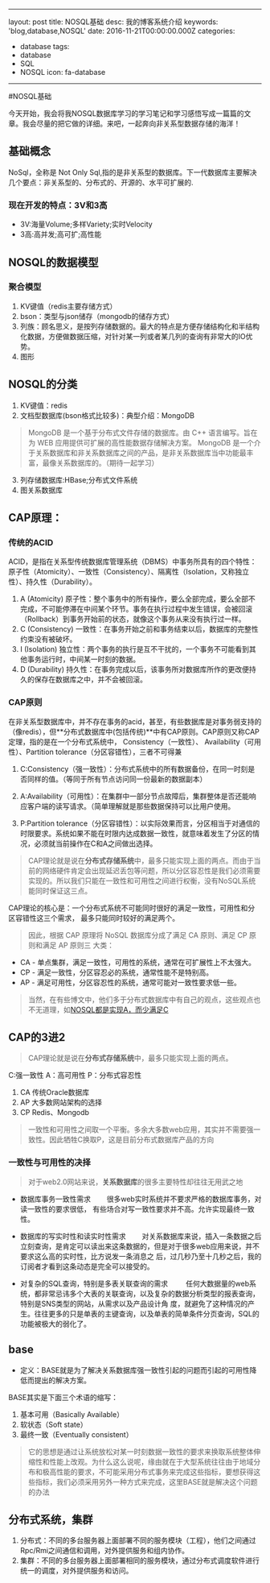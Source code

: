 
---
layout: post
title: NOSQL基础
desc: 我的博客系统介绍
keywords: 'blog,database,NOSQL'
date: 2016-11-21T00:00:00.000Z
categories:
  - database
tags:
  - database
  - SQL
  - NOSQL
icon: fa-database
---

#NOSQL基础

今天开始，我会将我NOSQL数据库学习的学习笔记和学习感悟写成一篇篇的文章。我会尽量的把它做的详细。来吧，一起奔向非关系型数据存储的海洋！

## 基础概念

NoSql，全称是 Not Only Sql,指的是非关系型的数据库。下一代数据库主要解决几个要点：非关系型的、分布式的、开源的、水平可扩展的.

### 现在开发的特点：3V和3高

* 3V:海量Volume;多样Variety;实时Velocity
* 3高:高并发;高可扩;高性能

## NOSQL的数据模型

### 聚合模型

1. KV键值（redis主要存储方式）
2. bson：类型与json储存（mongodb的储存方式）
3. 列族：顾名思义，是按列存储数据的。最大的特点是方便存储结构化和半结构化数据，方便做数据压缩，对针对某一列或者某几列的查询有非常大的IO优势。
4. 图形

## NOSQL的分类
1. KV键值：redis
2. 文档型数据库(bson格式比较多)：典型介绍：MongoDB
>MongoDB 是一个基于分布式文件存储的数据库。由 C++ 语言编写。旨在为 WEB 应用提供可扩展的高性能数据存储解决方案。
MongoDB 是一个介于关系数据库和非关系数据库之间的产品，是非关系数据库当中功能最丰富，最像关系数据库的。（期待一起学习）
3. 列存储数据库:HBase;分布式文件系统
4. 图关系数据库

## CAP原理：

### 传统的ACID
ACID，是指在关系型传统数据库管理系统（DBMS）中事务所具有的四个特性：原子性（Atomicity）、一致性（Consistency）、隔离性（Isolation，又称独立性）、持久性（Durability）。

1. A (Atomicity) 原子性：整个事务中的所有操作，要么全部完成，要么全部不完成，不可能停滞在中间某个环节。事务在执行过程中发生错误，会被回滚（Rollback）到事务开始前的状态，就像这个事务从来没有执行过一样。
2. C (Consistency) 一致性：在事务开始之前和事务结束以后，数据库的完整性约束没有被破坏。
3. I (Isolation) 独立性：两个事务的执行是互不干扰的，一个事务不可能看到其他事务运行时，中间某一时刻的数据。
4. D (Durability) 持久性：在事务完成以后，该事务所对数据库所作的更改便持久的保存在数据库之中，并不会被回滚。

### CAP原则

在非关系型数据库中，并不存在事务的acid，甚至，有些数据库是对事务弱支持的（像redis），但**分布式数据库中(包括传统)**中有CAP原则。CAP原则又称CAP定理，指的是在一个分布式系统中， Consistency（一致性）、 Availability（可用性）、Partition tolerance（分区容错性），三者不可得兼

1. C:Consistency（强一致性）：分布式系统中的所有数据备份，在同一时刻是否同样的值。（等同于所有节点访问同一份最新的数据副本）

2. A:Availability（可用性）：在集群中一部分节点故障后，集群整体是否还能响应客户端的读写请求。（简单理解就是那些数据保持可以比用户使用。

3. P:Partition tolerance（分区容错性）：以实际效果而言，分区相当于对通信的时限要求。系统如果不能在时限内达成数据一致性，就意味着发生了分区的情况，必须就当前操作在C和A之间做出选择。
>CAP理论就是说在**分布式存储系统**中，最多只能实现上面的两点。而由于当前的网络硬件肯定会出现延迟丢包等问题，所以分区容忍性是我们必须需要实现的。所以我们只能在一致性和可用性之间进行权衡，没有NoSQL系统能同时保证这三点。

CAP理论的核心是：一个分布式系统不可能同时很好的满足一致性，可用性和分区容错性这三个需求，
最多只能同时较好的满足两个。
>因此，根据 CAP 原理将 NoSQL 数据库分成了满足 CA 原则、满足 CP 原则和满足 AP 原则三 大类：

* CA - 单点集群，满足一致性，可用性的系统，通常在可扩展性上不太强大。
* CP - 满足一致性，分区容忍必的系统，通常性能不是特别高。
* AP - 满足可用性，分区容忍性的系统，通常可能对一致性要求低一些。

>当然，在有些博文中，他们多于分布式数据库中有自己的观点，这些观点也不无道理，如[NOSQL都是实现A，而少满足C](http://blog.sina.com.cn/s/blog_7ca579910101irjw.html)

## CAP的3进2
>CAP理论就是说在**分布式存储系统**中，最多只能实现上面的两点。


C:强一致性 A：高可用性 P：分布式容忍性

1. CA 传统Oracle数据库
2. AP 大多数网站架构的选择
3. CP Redis、Mongodb


>一致性和可用性之间取一个平衡。多余大多数web应用，其实并不需要强一致性。因此牺牲C换取P，这是目前分布式数据库产品的方向

### 一致性与可用性的决择

>对于web2.0网站来说，**关系数据库**的很多主要特性却往往无用武之地

* 数据库事务一致性需求
　　很多web实时系统并不要求严格的数据库事务，对读一致性的要求很低， 有些场合对写一致性要求并不高。允许实现最终一致性。

* 数据库的写实时性和读实时性需求
　　对关系数据库来说，插入一条数据之后立刻查询，是肯定可以读出来这条数据的，但是对于很多web应用来说，并不要求这么高的实时性，比方说发一条消息之 后，过几秒乃至十几秒之后，我的订阅者才看到这条动态是完全可以接受的。

* 对复杂的SQL查询，特别是多表关联查询的需求 
　　任何大数据量的web系统，都非常忌讳多个大表的关联查询，以及复杂的数据分析类型的报表查询，特别是SNS类型的网站，从需求以及产品设计角 度，就避免了这种情况的产生。往往更多的只是单表的主键查询，以及单表的简单条件分页查询，SQL的功能被极大的弱化了。

## base
* 定义：BASE就是为了解决关系数据库强一致性引起的问题而引起的可用性降低而提出的解决方案。


BASE其实是下面三个术语的缩写：

1. 基本可用（Basically Available）
2. 软状态（Soft state）
3. 最终一致（Eventually consistent）

>它的思想是通过让系统放松对某一时刻数据一致性的要求来换取系统整体伸缩性和性能上改观。为什么这么说呢，缘由就在于大型系统往往由于地域分布和极高性能的要求，不可能采用分布式事务来完成这些指标，要想获得这些指标，我们必须采用另外一种方式来完成，这里BASE就是解决这个问题的办法

## 分布式系统，集群


1. 分布式：不同的多台服务器上面部署不同的服务模块（工程），他们之间通过Rpc/Rmi之间通信和调用，对外提供服务和组内协作。
2. 集群：不同的多台服务器上面部署相同的服务模块，通过分布式调度软件进行统一的调度，对外提供服务和访问。


  <!-- 多说评论框 start -->
  <div class="ds-thread" data-thread-key="201611211" data-title="NOSQL-base" data-url=""></div>
<!-- 多说评论框 end -->
<!-- 多说公共JS代码 start (一个网页只需插入一次) -->
<script type="text/javascript">
var duoshuoQuery = {short_name:"yzhhome"};
  (function() {
    var ds = document.createElement('script');
    ds.type = 'text/javascript';ds.async = true;
    ds.src = (document.location.protocol == 'https:' ? 'https:' : 'http:') + '//static.duoshuo.com/embed.js';
    ds.charset = 'UTF-8';
    (document.getElementsByTagName('head')[0] 
     || document.getElementsByTagName('body')[0]).appendChild(ds);
  })();
  </script>
<!-- 多说公共JS代码 end -->




